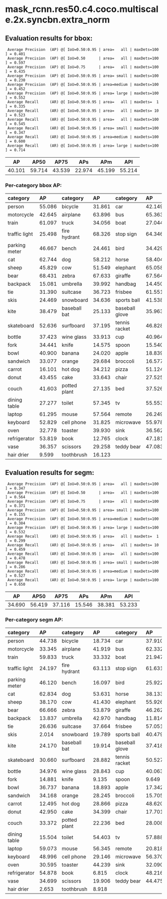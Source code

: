 # mask_rcnn.res50.c4.coco.multiscale.2x.syncbn.extra_norm  
## Evaluation results for bbox:  
```  
 Average Precision  (AP) @[ IoU=0.50:0.95 | area=   all | maxDets=100 ] = 0.401
 Average Precision  (AP) @[ IoU=0.50      | area=   all | maxDets=100 ] = 0.597
 Average Precision  (AP) @[ IoU=0.75      | area=   all | maxDets=100 ] = 0.435
 Average Precision  (AP) @[ IoU=0.50:0.95 | area= small | maxDets=100 ] = 0.230
 Average Precision  (AP) @[ IoU=0.50:0.95 | area=medium | maxDets=100 ] = 0.452
 Average Precision  (AP) @[ IoU=0.50:0.95 | area= large | maxDets=100 ] = 0.552
 Average Recall     (AR) @[ IoU=0.50:0.95 | area=   all | maxDets=  1 ] = 0.335
 Average Recall     (AR) @[ IoU=0.50:0.95 | area=   all | maxDets= 10 ] = 0.523
 Average Recall     (AR) @[ IoU=0.50:0.95 | area=   all | maxDets=100 ] = 0.545
 Average Recall     (AR) @[ IoU=0.50:0.95 | area= small | maxDets=100 ] = 0.347
 Average Recall     (AR) @[ IoU=0.50:0.95 | area=medium | maxDets=100 ] = 0.600
 Average Recall     (AR) @[ IoU=0.50:0.95 | area= large | maxDets=100 ] = 0.714
```  
|   AP   |  AP50  |  AP75  |  APs   |  APm   |  APl   |  
|:------:|:------:|:------:|:------:|:------:|:------:|  
| 40.101 | 59.714 | 43.539 | 22.974 | 45.199 | 55.214 |
### Per-category bbox AP:  

| category      | AP     | category     | AP     | category       | AP     |  
|:--------------|:-------|:-------------|:-------|:---------------|:-------|  
| person        | 55.086 | bicycle      | 31.861 | car            | 42.149 |  
| motorcycle    | 42.645 | airplane     | 63.896 | bus            | 65.363 |  
| train         | 61.097 | truck        | 34.056 | boat           | 27.044 |  
| traffic light | 25.498 | fire hydrant | 68.326 | stop sign      | 64.346 |  
| parking meter | 46.667 | bench        | 24.461 | bird           | 34.429 |  
| cat           | 62.744 | dog          | 58.212 | horse          | 58.404 |  
| sheep         | 45.829 | cow          | 51.549 | elephant       | 65.058 |  
| bear          | 68.431 | zebra        | 67.633 | giraffe        | 67.564 |  
| backpack      | 15.081 | umbrella     | 39.992 | handbag        | 14.450 |  
| tie           | 31.390 | suitcase     | 36.723 | frisbee        | 61.551 |  
| skis          | 24.469 | snowboard    | 34.636 | sports ball    | 41.538 |  
| kite          | 38.479 | baseball bat | 25.133 | baseball glove | 35.963 |  
| skateboard    | 52.636 | surfboard    | 37.195 | tennis racket  | 46.828 |  
| bottle        | 37.423 | wine glass   | 33.913 | cup            | 40.964 |  
| fork          | 34.441 | knife        | 14.575 | spoon          | 15.540 |  
| bowl          | 40.900 | banana       | 24.020 | apple          | 18.839 |  
| sandwich      | 33.077 | orange       | 29.684 | broccoli       | 16.577 |  
| carrot        | 16.101 | hot dog      | 34.212 | pizza          | 51.124 |  
| donut         | 43.455 | cake         | 33.643 | chair          | 27.525 |  
| couch         | 41.603 | potted plant | 27.135 | bed            | 37.526 |  
| dining table  | 27.277 | toilet       | 57.345 | tv             | 55.553 |  
| laptop        | 61.295 | mouse        | 57.564 | remote         | 26.249 |  
| keyboard      | 52.829 | cell phone   | 31.825 | microwave      | 55.978 |  
| oven          | 32.778 | toaster      | 39.930 | sink           | 36.562 |  
| refrigerator  | 53.819 | book         | 12.765 | clock          | 47.181 |  
| vase          | 36.357 | scissors     | 29.258 | teddy bear     | 47.083 |  
| hair drier    | 9.599  | toothbrush   | 16.123 |                |        |
## Evaluation results for segm:  
```  
 Average Precision  (AP) @[ IoU=0.50:0.95 | area=   all | maxDets=100 ] = 0.347
 Average Precision  (AP) @[ IoU=0.50      | area=   all | maxDets=100 ] = 0.564
 Average Precision  (AP) @[ IoU=0.75      | area=   all | maxDets=100 ] = 0.371
 Average Precision  (AP) @[ IoU=0.50:0.95 | area= small | maxDets=100 ] = 0.155
 Average Precision  (AP) @[ IoU=0.50:0.95 | area=medium | maxDets=100 ] = 0.384
 Average Precision  (AP) @[ IoU=0.50:0.95 | area= large | maxDets=100 ] = 0.532
 Average Recall     (AR) @[ IoU=0.50:0.95 | area=   all | maxDets=  1 ] = 0.299
 Average Recall     (AR) @[ IoU=0.50:0.95 | area=   all | maxDets= 10 ] = 0.459
 Average Recall     (AR) @[ IoU=0.50:0.95 | area=   all | maxDets=100 ] = 0.478
 Average Recall     (AR) @[ IoU=0.50:0.95 | area= small | maxDets=100 ] = 0.286
 Average Recall     (AR) @[ IoU=0.50:0.95 | area=medium | maxDets=100 ] = 0.527
 Average Recall     (AR) @[ IoU=0.50:0.95 | area= large | maxDets=100 ] = 0.650
```  
|   AP   |  AP50  |  AP75  |  APs   |  APm   |  APl   |  
|:------:|:------:|:------:|:------:|:------:|:------:|  
| 34.690 | 56.419 | 37.116 | 15.546 | 38.381 | 53.233 |
### Per-category segm AP:  

| category      | AP     | category     | AP     | category       | AP     |  
|:--------------|:-------|:-------------|:-------|:---------------|:-------|  
| person        | 44.738 | bicycle      | 18.734 | car            | 37.910 |  
| motorcycle    | 33.345 | airplane     | 41.919 | bus            | 62.332 |  
| train         | 59.833 | truck        | 33.332 | boat           | 21.947 |  
| traffic light | 24.197 | fire hydrant | 63.113 | stop sign      | 61.631 |  
| parking meter | 46.120 | bench        | 16.097 | bird           | 25.922 |  
| cat           | 62.834 | dog          | 53.631 | horse          | 38.133 |  
| sheep         | 38.170 | cow          | 41.430 | elephant       | 55.926 |  
| bear          | 66.666 | zebra        | 53.879 | giraffe        | 46.262 |  
| backpack      | 13.837 | umbrella     | 42.970 | handbag        | 11.814 |  
| tie           | 26.636 | suitcase     | 37.664 | frisbee        | 57.051 |  
| skis          | 2.014  | snowboard    | 19.789 | sports ball    | 40.479 |  
| kite          | 24.170 | baseball bat | 19.914 | baseball glove | 37.418 |  
| skateboard    | 30.660 | surfboard    | 28.882 | tennis racket  | 50.527 |  
| bottle        | 34.976 | wine glass   | 28.843 | cup            | 40.063 |  
| fork          | 14.881 | knife        | 9.135  | spoon          | 9.649  |  
| bowl          | 36.737 | banana       | 18.893 | apple          | 17.342 |  
| sandwich      | 34.168 | orange       | 28.245 | broccoli       | 15.705 |  
| carrot        | 12.495 | hot dog      | 28.866 | pizza          | 48.620 |  
| donut         | 42.950 | cake         | 34.399 | chair          | 17.701 |  
| couch         | 33.372 | potted plant | 22.236 | bed            | 28.008 |  
| dining table  | 15.504 | toilet       | 54.403 | tv             | 57.888 |  
| laptop        | 59.073 | mouse        | 56.345 | remote         | 20.818 |  
| keyboard      | 48.996 | cell phone   | 29.146 | microwave      | 56.370 |  
| oven          | 30.595 | toaster      | 44.239 | sink           | 32.090 |  
| refrigerator  | 54.878 | book         | 6.815  | clock          | 48.216 |  
| vase          | 34.699 | scissors     | 19.906 | teddy bear     | 44.475 |  
| hair drier    | 2.653  | toothbrush   | 8.918  |                |        |
